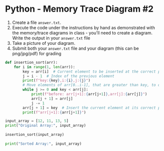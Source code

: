 # Python - Memory Trace Diagram #2

1. Create a file `answer.txt`.
2. Execute the code under the instructions by hand as demonstrated with the
   memory/trace diagrams in class - you'll need to create a diagram.
   Write the output in your `answer.txt` file
3. Take a picture of your diagram.
4. Submit both your `answer.txt` file and your diagram (this can be png/jpg/pdf) for grading

```python
def insertion_sort(arr):
    for i in range(1, len(arr)):
        key = arr[i]  # Current element to be inserted at the correct position
        j = i - 1  # Index of the previous element
        print(f"key:{key},i:{i},j:{j}")
        # Move elements of arr[0..i-1], that are greater than key, to one position ahead of their current position
        while j >= 0 and key < arr[j]:
            print(f"before: arr[j+1]:{arr[j+1]},arr[j]:{arr[j]}")
            arr[j + 1] = arr[j]
            j -= 1
        arr[j + 1] = key  # Insert the current element at its correct position
        print(f"arr[j+1]:{arr[j+1]}")

input_array = [12, 11, 13, 5]
print("Original Array:", input_array)
    
insertion_sort(input_array)
    
print("Sorted Array:", input_array)
```